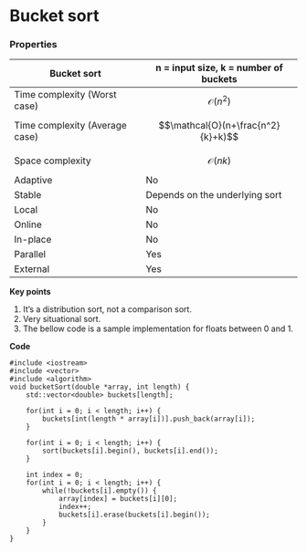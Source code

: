 # Bucket sort

### Properties

| Bucket sort                    | n = input size, k = number of buckets |
| ------------------------------ | ------------------------------------- |
| Time complexity (Worst case)   | $$\mathcal{O}(n^2)$$                  |
| Time complexity (Average case) | $$\mathcal{O}(n+\frac{n^2}{k}+k)$$    |
| Space complexity               | $$\mathcal{O}(nk)$$                   |
| Adaptive                       | No                                    |
| Stable                         | Depends on the underlying sort        |
| Local                          | No                                    |
| Online                         | No                                    |
| In-place                       | No                                    |
| Parallel                       | Yes                                   |
| External                       | Yes                                   |

**Key points**

1. It’s a distribution sort, not a comparison sort.
2. Very situational sort.
3. The bellow code is a sample implementation for floats between 0 and 1.

**Code**

```
#include <iostream>
#include <vector>
#include <algorithm>
void bucketSort(double *array, int length) {
    std::vector<double> buckets[length];

    for(int i = 0; i < length; i++) {
        buckets[int(length * array[i])].push_back(array[i]);
    }

    for(int i = 0; i < length; i++) {
        sort(buckets[i].begin(), buckets[i].end());
    }

    int index = 0;
    for(int i = 0; i < length; i++) {
        while(!buckets[i].empty()) {
            array[index] = buckets[i][0];
            index++;
            buckets[i].erase(buckets[i].begin());
        }
    }
}
```
